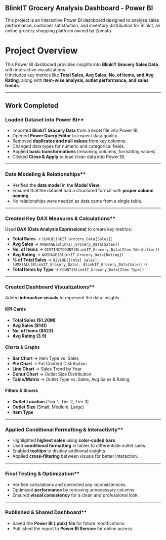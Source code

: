## BlinkIT Grocery Analysis Dashboard - Power BI 

This project is an interactive Power BI dashboard designed to analyze sales performance, 
customer satisfaction, and inventory distribution for Blinkit, an online grocery shopping platform owned by Zomato. 
 
# Project Overview  
This Power BI dashboard provides insights into **BlinkIT Grocery Sales Data** with interactive visualizations.  
It includes key metrics like **Total Sales, Avg Sales, No. of Items, and Avg Rating**, along with **item-wise analysis, outlet performance, and sales trends**.  

---

## Work Completed  

### Loaded Dataset into Power BI**
- Imported **BlinkIT Grocery Data** from a excel file into Power BI.
- Opened **Power Query Editor** to inspect data quality.
- Removed **duplicates and null values** from key columns.
- Changed data types for numeric and categorical fields.
- Applied **basic transformations** (renaming columns, formatting values).
- Clicked **Close & Apply** to load clean data into Power BI.

---

###  Data Modeling & Relationships**
- Verified the **data model** in the **Model View**.  
- Ensured that the dataset had a structured format with **proper column naming**.
- No relationships were needed as data came from a single table.

---

### Created Key DAX Measures & Calculations**
Used **DAX (Data Analysis Expressions)** to create key metrics:
- **Total Sales** → `SUM(BlinkIT_Grocery_Data[Sales])`
- **Avg Sales** → `AVERAGE(BlinkIT_Grocery_Data[Sales])`
- **No. of Items** → `DISTINCTCOUNT(BlinkIT_Grocery_Data[Item Identifier])`
- **Avg Rating** → `AVERAGE(BlinkIT_Grocery_Data[Rating])`
- **% of Total Sales** → `DIVIDE([Total Sales], SUMX(ALL(BlinkIT_Grocery_Data), BlinkIT_Grocery_Data[Sales]))`
- **Total Items by Type** → `COUNT(BlinkIT_Grocery_Data[Item Type])`

---

### Created Dashboard Visualizations**
Added **interactive visuals** to represent the data insights:

#### **KPI Cards**

- **Total Sales ($1.20M)**  
- **Avg Sales ($141)**  
- **No. of Items (8523)**  
- **Avg Rating (3.9)**  

#### **Charts & Graphs**

- **Bar Chart** → Item Type vs. Sales  
- **Pie Chart** → Fat Content Distribution  
- **Line Chart** → Sales Trend by Year  
- **Donut Chart** → Outlet Size Distribution  
- **Table/Matrix** → Outlet Type vs. Sales, Avg Sales & Rating  

#### **Filters & Slicers**

- **Outlet Location** (Tier 1, Tier 2, Tier 3)  
- **Outlet Size** (Small, Medium, Large)  
- **Item Type**  

---

### Applied Conditional Formatting & Interactivity**

- Highlighted **highest sales** using **color-coded bars**.  
- Used **conditional formatting** in tables to differentiate outlet sales.  
- Enabled **tooltips** to display additional insights.  
- Applied **cross-filtering** between visuals for better interaction.  

---

### Final Testing & Optimization**

- Verified calculations and corrected any inconsistencies.  
- Optimized **performance** by removing unnecessary columns.  
- Ensured **visual consistency** for a clean and professional look.  

---

### Published & Shared Dashboard**

- Saved the **Power BI (.pbix) file** for future modifications.  
- Published the report to **Power BI Service** for online access.  
.
